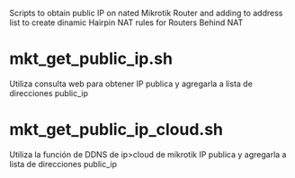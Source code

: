 
Scripts to obtain public IP on nated Mikrotik Router and adding to address list to create dinamic Hairpin NAT rules for Routers Behind NAT 

# mkt_get_public_ip.sh  

Utiliza consulta web para obtener IP publica y agregarla a lista de direcciones public_ip

# mkt_get_public_ip_cloud.sh

Utiliza la función de DDNS de ip>cloud de mikrotik IP publica y agregarla a lista de direcciones public_ip
